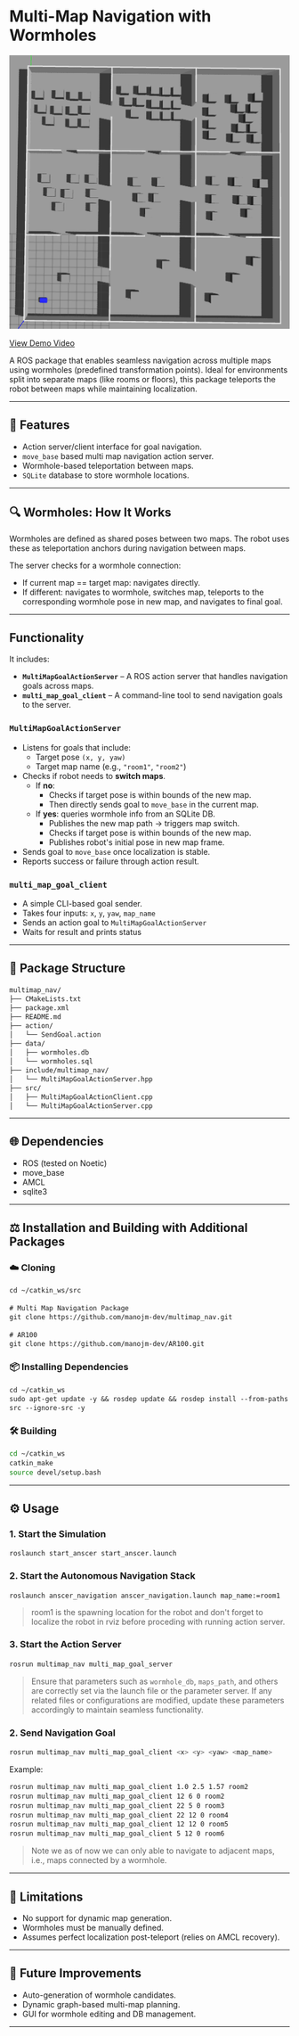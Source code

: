 # Multi-Map Navigation with Wormholes

<kbd> <img src="./media/multimap_topview.png" /> </kbd>

[View Demo Video](https://drive.google.com/file/d/12SjEAlQ3jb8CdyYlcRdcOOtHJsZIajHm/view?usp=sharing)

A ROS package that enables seamless navigation across multiple maps using wormholes (predefined transformation points). Ideal for environments split into separate maps (like rooms or floors), this package teleports the robot between maps while maintaining localization.

---

## 🚀 Features
- Action server/client interface for goal navigation.
- `move_base` based multi map navigation action server.
- Wormhole-based teleportation between maps.
- `SQLite` database to store wormhole locations.

---

## 🔍 Wormholes: How It Works
Wormholes are defined as shared poses between two maps. The robot uses these as teleportation anchors during navigation between maps.

The server checks for a wormhole connection:
- If current map == target map: navigates directly.
- If different: navigates to wormhole, switches map, teleports to the corresponding wormhole pose in new map, and navigates to final goal.

---

##  Functionality

It includes:
- **`MultiMapGoalActionServer`** – A ROS action server that handles navigation goals across maps.
- **`multi_map_goal_client`** – A command-line tool to send navigation goals to the server.

### `MultiMapGoalActionServer`

- Listens for goals that include:
  - Target pose `(x, y, yaw)`
  - Target map name (e.g., `"room1"`, `"room2"`)
- Checks if robot needs to **switch maps**.
  - If **no**: 
    - Checks if target pose is within bounds of the new map.
    - Then directly sends goal to `move_base` in the current map.
  - If **yes**: queries wormhole info from an SQLite DB.
    - Publishes the new map path → triggers map switch.
    - Checks if target pose is within bounds of the new map.
    - Publishes robot's initial pose in new map frame.
- Sends goal to `move_base` once localization is stable.
- Reports success or failure through action result.

### `multi_map_goal_client`

- A simple CLI-based goal sender.
- Takes four inputs: `x`, `y`, `yaw`, `map_name`
- Sends an action goal to `MultiMapGoalActionServer`
- Waits for result and prints status

---

## 📂 Package Structure
```
multimap_nav/
├── CMakeLists.txt
├── package.xml
├── README.md              
├── action/
│   └── SendGoal.action   
├── data/
│   ├── wormholes.db     
│   └── wormholes.sql    
├── include/multimap_nav/
│   └── MultiMapGoalActionServer.hpp
├── src/
│   ├── MultiMapGoalActionClient.cpp
│   └── MultiMapGoalActionServer.cpp
```

---


## 🌐 Dependencies
- ROS (tested on Noetic)
- move_base
- AMCL
- sqlite3

---

## ⚖️ Installation and Building with Additional Packages

### ☁️ Cloning 

```
cd ~/catkin_ws/src

# Multi Map Navigation Package
git clone https://github.com/manojm-dev/multimap_nav.git

# AR100
git clone https://github.com/manojm-dev/AR100.git
```

### 📦 Installing Dependencies

```
cd ~/catkin_ws
sudo apt-get update -y && rosdep update && rosdep install --from-paths src --ignore-src -y
```

### 🛠️ Building

```bash
cd ~/catkin_ws
catkin_make
source devel/setup.bash
```

---


## ⚙️ Usage

### 1. Start the Simulation

```
roslaunch start_anscer start_anscer.launch
```

### 2. Start the Autonomous Navigation Stack
```
roslaunch anscer_navigation anscer_navigation.launch map_name:=room1
```
> room1 is the spawning location for the robot and don't forget to localize the robot in rviz before proceding with running action server.

### 3. Start the Action Server
```bash
rosrun multimap_nav multi_map_goal_server
```
> Ensure that parameters such as `wormhole_db`, `maps_path`, and others are correctly set via the launch file or the parameter server. If any related files or configurations are modified, update these parameters accordingly to maintain seamless functionality.

### 2. Send Navigation Goal
```bash
rosrun multimap_nav multi_map_goal_client <x> <y> <yaw> <map_name>
```

Example:
```bash
rosrun multimap_nav multi_map_goal_client 1.0 2.5 1.57 room2
rosrun multimap_nav multi_map_goal_client 12 6 0 room2
rosrun multimap_nav multi_map_goal_client 22 5 0 room3
rosrun multimap_nav multi_map_goal_client 22 12 0 room4
rosrun multimap_nav multi_map_goal_client 12 12 0 room5
rosrun multimap_nav multi_map_goal_client 5 12 0 room6
```
> Note we as of now we can only able to navigate to adjacent maps, i.e., maps connected by a wormhole.
---


## 🚫 Limitations
- No support for dynamic map generation.
- Wormholes must be manually defined.
- Assumes perfect localization post-teleport (relies on AMCL recovery).


---


## 📅 Future Improvements
- Auto-generation of wormhole candidates.
- Dynamic graph-based multi-map planning.
- GUI for wormhole editing and DB management.

---

